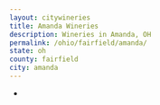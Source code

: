 ```yaml
---
layout: citywineries
title: Amanda Wineries
description: Wineries in Amanda, OH
permalink: /ohio/fairfield/amanda/
state: oh
county: fairfield
city: amanda
---
```

-
